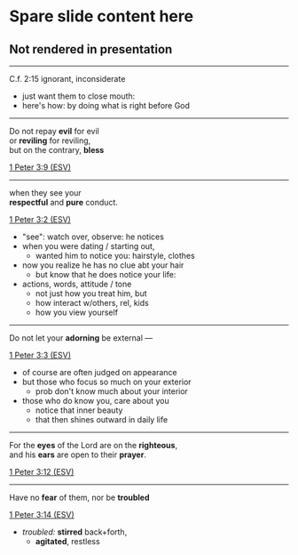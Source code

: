 # Spare slide content here
## Not rendered in presentation

---
>>>
C.f. 2:15 ignorant, inconsiderate
+ just want them to close mouth:
+ here's how: by doing what is right before God

---
Do not repay **evil** for evil <br>
or **reviling** for reviling, <br>
but on the contrary, **bless**

[1 Peter 3:9 (ESV)](# "rev")

---
when they see your <br>
**respectful** and **pure** conduct. 

[1 Peter 3:2 (ESV)](# "rev")

>>>
+ "see": watch over, observe: he notices
+ when you were dating / starting out,
  - wanted him to notice you: hairstyle, clothes
+ now you realize he has no clue abt your hair
  - but know that he does notice your life:
+ actions, words, attitude / tone
  - not just how you treat him, but
  - how interact w/others, rel, kids
  - how you view yourself

---
Do not let your **adorning** be external —

[1 Peter 3:3 (ESV)](# "rev")

>>>
+ of course are often judged on appearance
+ but those who focus so much on your exterior
  - prob don't know much about your interior
+ those who do know you, care about you
  - notice that inner beauty
  - that then shines outward in daily life

---
For the **eyes** of the Lord are on the **righteous**,<br>
and his **ears** are open to their **prayer**.

[1 Peter 3:12 (ESV)](# "rev")

---
Have no **fear** of them, nor be **troubled**

[1 Peter 3:14 (ESV)](# "rev")

>>>
+ *troubled:* **stirred** back+forth, 
  + **agitated**, restless
